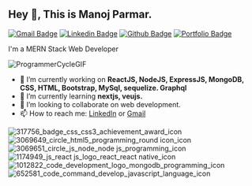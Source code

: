 ## Hey 👋, This is Manoj Parmar.

[![Gmail Badge](https://img.shields.io/badge/-manojparmar6161@gmail.com-c14438?style=flat&logo=Gmail&logoColor=white&link=mailto:manojparmar6161@gmail.com)](mailto:manojparmar6161@gmail.com) 
[![Linkedin Badge](https://img.shields.io/badge/-manojparmar-0072b1?style=flat&logo=Linkedin&logoColor=white&link=https://https://in.linkedin.com/in/manoj-parmar-267777167/)](https://in.linkedin.com/in/manoj-parmar-267777167)  [![Github Badge](https://img.shields.io/badge/-manojparmar-grey?style=flat&logo=github&logoColor=white&link=https://github.com/manojparmar7)](https://www.github.com/manojparmar7) [![Portfolio Badge](https://img.shields.io/badge/portfolio-web-blue?style=flat&link=https://manojparmar.onrender.com/)](https://manojparmar.onrender.com/) 
<p align='left'>
  I'm a MERN Stack Web Developer
  
  ![ProgrammerCycleGIF](https://user-images.githubusercontent.com/53113741/209103074-3ffab3db-14f2-4bd4-9ee1-032b5b290a70.gif)

  
  - 🔭 I’m currently working on <b> ReactJS, NodeJS, ExpressJS, MongoDB, CSS, HTML, Bootstrap, MySql, sequelize. Graphql </b> 
  - 🌱 I’m currently learning <b>nextjs, veujs.</b>
  - 👯 I’m looking to collaborate on web development.
  - 📫 How to reach me: <a href='https://in.linkedin.com/in/manoj-parmar-267777167/'>LinkedIn</a> or <a href="mailto:manojparmar6161@gmail.com">Gmail</a>

  
![317756_badge_css_css3_achievement_award_icon](https://user-images.githubusercontent.com/53113741/209101395-0aff894c-cca8-45d7-8d60-0f99f1a89a91.png)
![3069649_circle_html5_programming_round icon_icon](https://user-images.githubusercontent.com/53113741/209101398-595faf3c-4b93-40a6-8f1f-12913b894980.png)
![3069651_circle_js_node_node js_programming_icon](https://user-images.githubusercontent.com/53113741/209101401-ff37045b-cc07-4feb-a7af-3a34cba69bb4.png)
![1174949_js_react js_logo_react_react native_icon](https://user-images.githubusercontent.com/53113741/209101405-691d8ef3-82ec-4bc3-b8fd-ad8bffe964c5.png)
![1012822_code_development_logo_mongodb_programming_icon](https://user-images.githubusercontent.com/53113741/209101406-af9ee716-ab73-44e6-a5ce-febe7c04d1e1.png)
![652581_code_command_develop_javascript_language_icon](https://user-images.githubusercontent.com/53113741/209101408-bd340569-8e67-4bf4-a273-22147a3c9e66.png)

